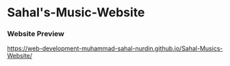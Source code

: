 # Sahal's-Music-Website
### Website Preview
https://web-development-muhammad-sahal-nurdin.github.io/Sahal-Musics-Website/

